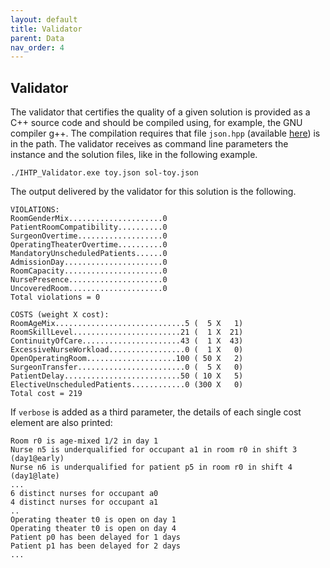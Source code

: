 ```yaml
---
layout: default
title: Validator
parent: Data
nav_order: 4
---
```

## Validator

The validator that certifies the quality of a given solution is provided as a C++ source code and should be compiled using, for example, the GNU compiler g++.
The compilation requires that file `json.hpp` (available [here](https://github.com/nlohmann/json/blob/develop/single_include/nlohmann/json.hpp)) is in the path. 
The validator receives as command line parameters the instance and the solution files, like in the following example.

`./IHTP_Validator.exe toy.json sol-toy.json`

The output delivered by the validator for this solution is the following.

``` 
VIOLATIONS:
RoomGenderMix.....................0
PatientRoomCompatibility..........0
SurgeonOvertime...................0
OperatingTheaterOvertime..........0
MandatoryUnscheduledPatients......0
AdmissionDay......................0
RoomCapacity......................0
NursePresence.....................0
UncoveredRoom.....................0
Total violations = 0

COSTS (weight X cost):
RoomAgeMix.............................5 (  5 X   1)
RoomSkillLevel........................21 (  1 X  21)
ContinuityOfCare......................43 (  1 X  43)
ExcessiveNurseWorkload.................0 (  1 X   0)
OpenOperatingRoom....................100 ( 50 X   2)
SurgeonTransfer........................0 (  5 X   0)
PatientDelay..........................50 ( 10 X   5)
ElectiveUnscheduledPatients............0 (300 X   0)
Total cost = 219
``` 

If `verbose`  is added as a third parameter, the details of each single cost element are also printed:
```
Room r0 is age-mixed 1/2 in day 1
Nurse n5 is underqualified for occupant a1 in room r0 in shift 3 (day1@early)
Nurse n6 is underqualified for patient p5 in room r0 in shift 4 (day1@late)
...
6 distinct nurses for occupant a0
4 distinct nurses for occupant a1
..
Operating theater t0 is open on day 1
Operating theater t0 is open on day 4
Patient p0 has been delayed for 1 days
Patient p1 has been delayed for 2 days
...
```